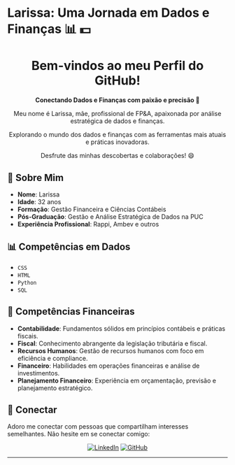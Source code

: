 # Larissa: Uma Jornada em Dados e Finanças :bar_chart: :dollar:

<h1 align="center">Bem-vindos ao meu Perfil do GitHub!</h1>

<div align="center">
  <strong>Conectando Dados e Finanças com paixão e precisão 🚀</strong>
</div>

<div align="center">
  <p>Meu nome é Larissa, mãe, profissional de FP&A, apaixonada por análise estratégica de dados e finanças.</p>
  <p>Explorando o mundo dos dados e finanças com as ferramentas mais atuais e práticas inovadoras.</p>
  <p>Desfrute das minhas descobertas e colaborações! 😄</p>
</div>

## 📘 Sobre Mim

- **Nome**: Larissa
- **Idade**: 32 anos
- **Formação**: Gestão Financeira e Ciências Contábeis
- **Pós-Graduação**: Gestão e Análise Estratégica de Dados na PUC
- **Experiência Profissional**: Rappi, Ambev e outros

## 📊 Competências em Dados

- `CSS`
- `HTML`
- `Python`
- `SQL`

## 💼 Competências Financeiras

- **Contabilidade**: Fundamentos sólidos em princípios contábeis e práticas fiscais.
- **Fiscal**: Conhecimento abrangente da legislação tributária e fiscal.
- **Recursos Humanos**: Gestão de recursos humanos com foco em eficiência e compliance.
- **Financeiro**: Habilidades em operações financeiras e análise de investimentos.
- **Planejamento Financeiro**: Experiência em orçamentação, previsão e planejamento estratégico.

## 🤝 Conectar

Adoro me conectar com pessoas que compartilham interesses semelhantes. Não hesite em se conectar comigo:

<p align="center">
  <a href="https://www.linkedin.com/in/larissa-lopes-30a23714b/"><img src="https://img.icons8.com/fluent/48/000000/linkedin.png" alt="LinkedIn"/></a>
  <a href="https://github.com/Larisloppes"><img src="https://img.icons8.com/fluent/48/000000/github.png" alt="GitHub"/></a>
</p>

---

<div align="center">
  <sub>
